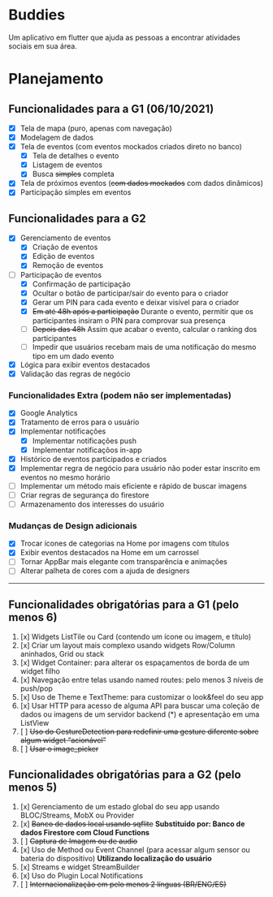 # Buddies
Um aplicativo em flutter que ajuda as pessoas a encontrar atividades sociais em sua área.

# Planejamento

## Funcionalidades para a G1 (06/10/2021)
- [x] Tela de mapa (puro, apenas com navegação)
- [x] Modelagem de dados
- [x] Tela de eventos (com eventos mockados criados direto no banco)
  - [x] Tela de detalhes o evento
  - [x] Listagem de eventos
  - [x] Busca ~~simples~~ completa
- [x] Tela de próximos eventos (~~com dados mockados~~ com dados dinâmicos)
- [x] Participação simples em eventos

## Funcionalidades para a G2
- [x] Gerenciamento de eventos
  - [x] Criação de eventos
  - [x] Edição de eventos
  - [x] Remoção de eventos
- [ ] Participação de eventos
  - [x] Confirmação de participação
  - [x] Ocultar o botão de participar/sair do evento para o criador
  - [x] Gerar um PIN para cada evento e deixar visível para o criador
  - [x] ~~Em até 48h após a participação~~ Durante o evento, permitir que os participantes insiram o PIN para comprovar sua presença
  - [ ] ~~Depois das 48h~~ Assim que acabar o evento, calcular o ranking dos participantes
  - [ ] Impedir que usuários recebam mais de uma notificação do mesmo tipo em um dado evento
- [x] Lógica para exibir eventos destacados
- [x] Validação das regras de negócio

### Funcionalidades Extra (podem não ser implementadas)
- [x] Google Analytics
- [x] Tratamento de erros para o usuário
- [x] Implementar notificações
  - [x] Implementar notificações push
  - [x] Implementar notificaçõos in-app
- [x] Histórico de eventos participados e criados
- [x] Implementar regra de negócio para usuário não poder estar inscrito em eventos no mesmo horário
- [ ] Implementar um método mais eficiente e rápido de buscar imagens
- [ ] Criar regras de segurança do firestore
- [ ] Armazenamento dos interesses do usuário

### Mudanças de Design adicionais
- [x] Trocar ícones de categorias na Home por imagens com títulos
- [x] Exibir eventos destacados na Home em um carrossel
- [ ] Tornar AppBar mais elegante com transparência e animações
- [ ] Alterar palheta de cores com a ajuda de designers

---

## Funcionalidades obrigatórias para a G1 (pelo menos 6)
1. [x] Widgets ListTile ou Card  (contendo um ícone ou imagem, e título)
2. [x] Criar um layout mais complexo usando widgets Row/Column aninhados, Grid ou stack
3. [x] Widget Container: para alterar os espaçamentos de borda de um widget filho
4. [x] Navegação entre telas usando named routes: pelo menos 3 níveis de push/pop
5. [x] Uso de Theme e TextTheme: para customizar o look&feel do seu app 
6. [x] Usar HTTP para acesso de alguma API para buscar uma coleção de dados ou imagens de um servidor backend (*) e apresentação em uma ListView
7. [ ] ~~Uso do GestureDetection para redefinir uma gesture diferente sobre algum widget “acionável”~~
8. [ ] ~~Usar o image_picker~~

## Funcionalidades obrigatórias para a G2 (pelo menos 5)
1. [x] Gerenciamento de um estado global do seu app usando BLOC/Streams, MobX ou Provider 
2. [x] ~~Banco de dados local usando sqflite~~ **Substituido por: Banco de dados Firestore com Cloud Functions**
3. [ ] ~~Captura de Imagem ou de audio~~
4. [x] Uso de Method ou Event Channel (para acessar algum sensor ou bateria do dispositivo) **Utilizando localização do usuário**
5. [x] Streams e widget StreamBuilder
6. [x] Uso do Plugin Local Notifications
7. [ ] ~~Internacionalização em pelo menos 2 línguas (BR/ENG/ES)~~